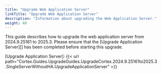 ```yaml
---
title: "Upgrade Web Application Server"
linkTitle: "Upgrade Web Application Server"
description: "Information about upgrading the Web Application Server."
weight: 40
---
```


This guide describes how to upgrade the web application server from 2024.9.25161 to 2025.3. Please ensure that the [Upgrade Application Server][] has been completed before starting this upgrade.

[Upgrade Application Server]: {{< url path="Cortex.Guides.UpgradeGuides.UpgradeCortex.2024.9.25161to2025.3.SingleServerWithoutHA.UpgradeApplicationServer" >}}
